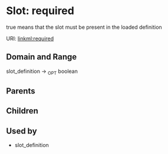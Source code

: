 
# Slot: required


true means that the slot must be present in the loaded definition

URI: [linkml:required](https://w3id.org/linkml/required)


## Domain and Range

slot_definition ->  <sub>OPT</sub>
 boolean

## Parents


## Children


## Used by

 * slot_definition
